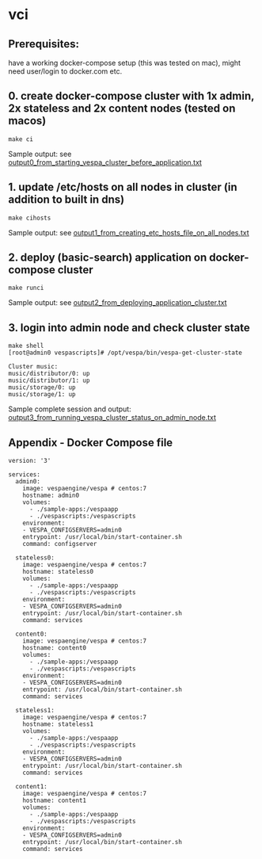 # vci

## Prerequisites: 
have a working docker-compose setup (this was tested on mac), might need user/login to docker.com etc.

## 0. create docker-compose cluster with 1x admin, 2x stateless and 2x content nodes (tested on macos)

```
make ci
```

Sample output: see [output0_from_starting_vespa_cluster_before_application.txt](output0_from_starting_vespa_cluster_before_application.txt)


## 1. update /etc/hosts on all nodes in cluster (in addition to built in dns)
```
make cihosts
```

Sample output: see [output1_from_creating_etc_hosts_file_on_all_nodes.txt](output1_from_creating_etc_hosts_file_on_all_nodes.txt)

## 2. deploy (basic-search) application on docker-compose cluster 
```
make runci
```

Sample output: see [output2_from_deploying_application_cluster.txt](output2_from_deploying_application_cluster.txt)

## 3. login into admin node and check cluster state
```
make shell
[root@admin0 vespascripts]# /opt/vespa/bin/vespa-get-cluster-state 

Cluster music:
music/distributor/0: up
music/distributor/1: up
music/storage/0: up
music/storage/1: up
```

Sample complete session and output: [output3_from_running_vespa_cluster_status_on_admin_node.txt](output3_from_running_vespa_cluster_status_on_admin_node.txt)

## Appendix - Docker Compose file 
```
version: '3'

services:
  admin0:
    image: vespaengine/vespa # centos:7
    hostname: admin0
    volumes:
      - ./sample-apps:/vespaapp
      - ./vespascripts:/vespascripts
    environment:
    - VESPA_CONFIGSERVERS=admin0
    entrypoint: /usr/local/bin/start-container.sh
    command: configserver 

  stateless0:
    image: vespaengine/vespa # centos:7
    hostname: stateless0
    volumes:
      - ./sample-apps:/vespaapp
      - ./vespascripts:/vespascripts
    environment:
    - VESPA_CONFIGSERVERS=admin0
    entrypoint: /usr/local/bin/start-container.sh
    command: services

  content0:
    image: vespaengine/vespa # centos:7
    hostname: content0
    volumes:
      - ./sample-apps:/vespaapp
      - ./vespascripts:/vespascripts
    environment:
    - VESPA_CONFIGSERVERS=admin0
    entrypoint: /usr/local/bin/start-container.sh
    command: services

  stateless1:
    image: vespaengine/vespa # centos:7
    hostname: stateless1
    volumes:
      - ./sample-apps:/vespaapp
      - ./vespascripts:/vespascripts
    environment:
    - VESPA_CONFIGSERVERS=admin0
    entrypoint: /usr/local/bin/start-container.sh
    command: services

  content1:
    image: vespaengine/vespa # centos:7
    hostname: content1
    volumes:
      - ./sample-apps:/vespaapp
      - ./vespascripts:/vespascripts
    environment:
    - VESPA_CONFIGSERVERS=admin0
    entrypoint: /usr/local/bin/start-container.sh
    command: services
```


